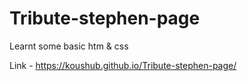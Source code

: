 # Tribute-stephen-page
Learnt some basic htm & css


Link - https://koushub.github.io/Tribute-stephen-page/
